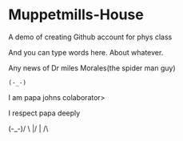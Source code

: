 # Muppetmills-House
A demo of creating Github account for phys class

And you can type words here. About whatever.

Any news of Dr miles Morales(the spider man guy)


    (-_-)

I am papa johns colaborator>

I respect papa deeply

\(-_-)/
 \ |/
  |
 /\
